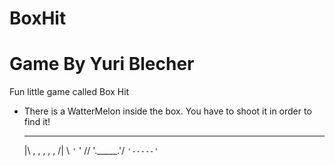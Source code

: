 # BoxHit
# Game By Yuri Blecher
Fun little game called Box Hit

- There is a WatterMelon inside the box. You have to shoot it in order to find it!

     _____________
    |\ , , , , , /|
     \\ ` ' ` ' //
      \'._____.'/
       `'-----'`
